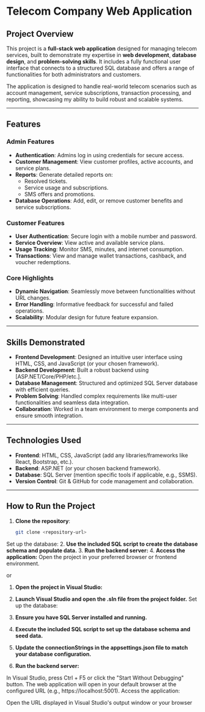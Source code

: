 # Telecom Company Web Application

## Project Overview
This project is a **full-stack web application** designed for managing telecom services, built to demonstrate my expertise in **web development**, **database design**, and **problem-solving skills**. It includes a fully functional user interface that connects to a structured SQL database and offers a range of functionalities for both administrators and customers.

The application is designed to handle real-world telecom scenarios such as account management, service subscriptions, transaction processing, and reporting, showcasing my ability to build robust and scalable systems.

---

## Features

### Admin Features
- **Authentication**: Admins log in using credentials for secure access.
- **Customer Management**: View customer profiles, active accounts, and service plans.
- **Reports**: Generate detailed reports on:
  - Resolved tickets.
  - Service usage and subscriptions.
  - SMS offers and promotions.
- **Database Operations**: Add, edit, or remove customer benefits and service subscriptions.

### Customer Features
- **User Authentication**: Secure login with a mobile number and password.
- **Service Overview**: View active and available service plans.
- **Usage Tracking**: Monitor SMS, minutes, and internet consumption.
- **Transactions**: View and manage wallet transactions, cashback, and voucher redemptions.

### Core Highlights
- **Dynamic Navigation**: Seamlessly move between functionalities without URL changes.
- **Error Handling**: Informative feedback for successful and failed operations.
- **Scalability**: Modular design for future feature expansion.

---

## Skills Demonstrated
- **Frontend Development**: Designed an intuitive user interface using HTML, CSS, and JavaScript (or your chosen framework).
- **Backend Development**: Built a robust backend using [ASP.NET/Core/PHP/etc.].
- **Database Management**: Structured and optimized SQL Server database with efficient queries.
- **Problem Solving**: Handled complex requirements like multi-user functionalities and seamless data integration.
- **Collaboration**: Worked in a team environment to merge components and ensure smooth integration.

---

## Technologies Used
- **Frontend**: HTML, CSS, JavaScript (add any libraries/frameworks like React, Bootstrap, etc.).
- **Backend**: ASP.NET (or your chosen backend framework).
- **Database**: SQL Server (mention specific tools if applicable, e.g., SSMS).
- **Version Control**: Git & GitHub for code management and collaboration.

---

## How to Run the Project
1. **Clone the repository**:
   ```bash
   git clone <repository-url>
  Set up the database:
2. **Use the included SQL script to create the database schema and populate data.**
3. **Run the backend server:**
4. **Access the application:**
Open the project in your preferred browser or frontend environment.

or
1. **Open the project in Visual Studio:**

2. **Launch Visual Studio and open the .sln file from the project folder.**
Set up the database:

3. **Ensure you have SQL Server installed and running.**
4. **Execute the included SQL script to set up the database schema and seed data.**
5. **Update the connectionStrings in the appsettings.json file to match your database configuration.**
6. **Run the backend server:**

In Visual Studio, press Ctrl + F5 or click the "Start Without Debugging" button.
The web application will open in your default browser at the configured URL (e.g., https://localhost:5001).
Access the application:

Open the URL displayed in Visual Studio's output window or your browser
